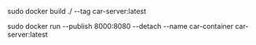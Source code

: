 sudo docker build ./ --tag car-server:latest

sudo docker run --publish 8000:8080 --detach --name car-container car-server:latest
